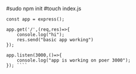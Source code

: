 #sudo npm init
#touch index.js

```` const express = require('express');
const app = express();

app.get('/',(req,res)=>{
    console.log("hi");
    res.send("basic app working")
});

app.listen(3000,()=>{
    console.log("app is working on poer 3000");
}); ````
